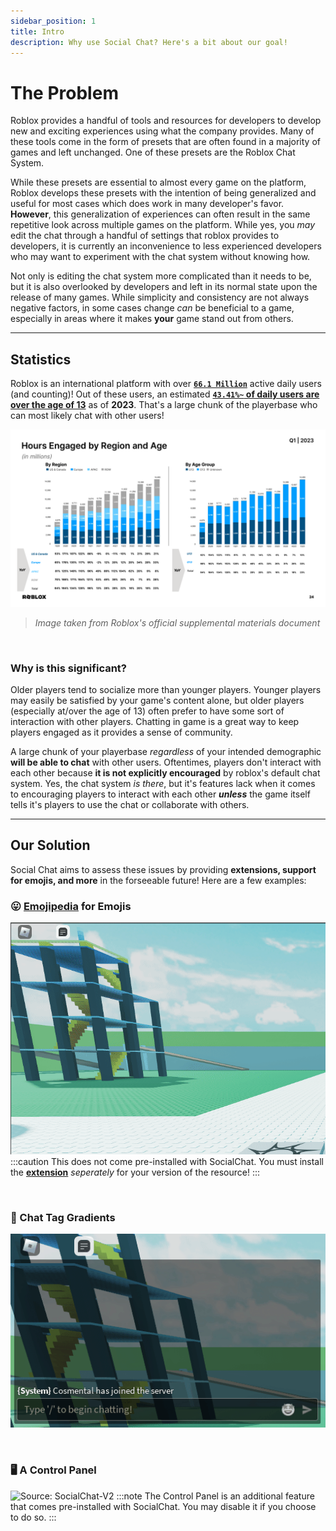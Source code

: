 ```yaml
---
sidebar_position: 1
title: Intro
description: Why use Social Chat? Here's a bit about our goal!
---
```


# The Problem

Roblox provides a handful of tools and resources for developers to develop new and exciting experiences using what the company provides. Many of these tools come in the form of presets that are often found in a majority of games and left unchanged. One of these presets are the Roblox Chat System.

While these presets are essential to almost every game on the platform, Roblox develops these presets with the intention of being generalized and useful for most cases which does work in many developer's favor. **However**, this generalization of experiences can often result in the same repetitive look across multiple games on the platform. While yes, you *may* edit the chat through a handful of settings that roblox provides to developers, it is currently an inconvenience to less experienced developers who may want to experiment with the chat system without knowing how.

Not only is editing the chat system more complicated than it needs to be, but it is also overlooked by developers and left in its normal state upon the release of many games. While simplicity and consistency are not always negative factors, in some cases change *can* be beneficial to a game, especially in areas where it makes **your** game stand out from others.

---

## Statistics

Roblox is an international platform with over [**`66.1 Million`**](https://www.demandsage.com/how-many-people-play-roblox/#:~:text=Currently%2C%20Roblox%20currently%20has%2066.1,we%20are%20covering%20it%20all!) active daily users (and counting)! Out of these users, an estimated [**`43.41%~` of daily users are over the age of 13**](https://s27.q4cdn.com/984876518/files/doc_financials/2023/q1/Q1-23-Supplemental-Materials-FINAL.pdf) as of **2023**. That's a large chunk of the playerbase who can most likely chat with other users!

![Source: DemandSage](img/statsDAUbyAge.png)
> *Image taken from Roblox's official supplemental materials document*

<br/>

### Why is this significant?

Older players tend to socialize more than younger players. Younger players may easily be satisfied by your game's content alone, but older players (especially at/over the age of 13) often prefer to have some sort of interaction with other players. Chatting in game is a great way to keep players engaged as it provides a sense of community.

A large chunk of your playerbase *regardless* of your intended demographic **will be able to chat** with other users. Oftentimes, players don't interact with each other because **it is not explicitly encouraged** by roblox's default chat system. Yes, the chat system *is there*, but it's features lack when it comes to encouraging players to interact with each other ***unless*** the game itself tells it's players to use the chat or collaborate with others.

---

## Our Solution

Social Chat aims to assess these issues by providing **extensions, support for emojis, and more** in the forseeable future! Here are a few examples:

### 😛 [Emojipedia](https://create.roblox.com/marketplace/asset/13055356554/Emojipedia) for Emojis
![Source: SocialChat-V2](img/EmojipediaExample.gif)
:::caution
This does not come pre-installed with SocialChat. You must install the [**extension**](https://create.roblox.com/marketplace/asset/13055356554/Emojipedia) *seperately* for your version of the resource!
:::

<br/>

### 🌈 Chat Tag Gradients
![Source: SocialChat-V2](img/MessageGradientExample.gif)

<br/>

### 🖥 A Control Panel
![Source: SocialChat-V2](img/ControlPanelExample.gif)
:::note
The Control Panel is an additional feature that comes pre-installed with SocialChat. You may disable it if you choose to do so.
:::